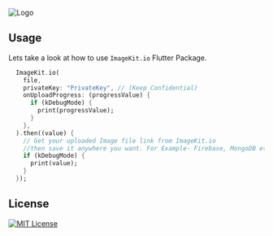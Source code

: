 ![Logo](https://ik.imgkit.net/ikmedia/logo/light_T4buIzohVH.svg)

## Usage

Lets take a look at how to use `ImageKit.io` Flutter Package.

```dart
  ImageKit.io(
    file,
    privateKey: "PrivateKey", // (Keep Confidential)
    onUploadProgress: (progressValue) {
      if (kDebugMode) {
        print(progressValue);
      }
    },
  ).then((value) {
    // Get your uploaded Image file link from ImageKit.io
    //then save it anywhere you want. For Example- Firebase, MongoDB etc.
    if (kDebugMode) {
      print(value);
    }
  });
```

## License

[![MIT License](https://img.shields.io/badge/License-MIT-green.svg)](https://choosealicense.com/licenses/mit/)
